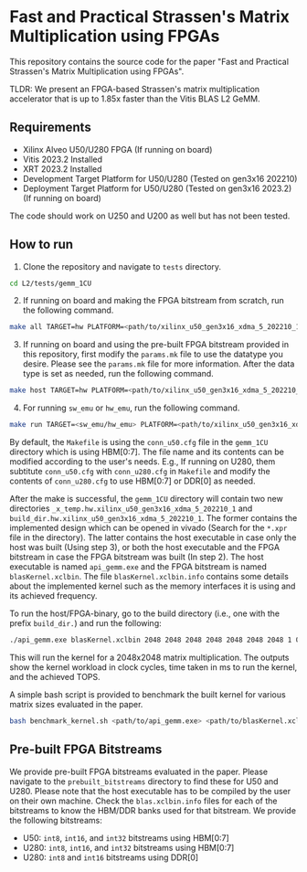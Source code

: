 # Fast and Practical Strassen's Matrix Multiplication using FPGAs

This repository contains the source code for the paper "Fast and Practical Strassen's Matrix Multiplication using FPGAs".

TLDR: We present an FPGA-based Strassen's matrix multiplication accelerator that is up to 1.85x faster than the Vitis BLAS L2 GeMM.

## Requirements
- Xilinx Alveo U50/U280 FPGA (If running on board)
- Vitis 2023.2 Installed
- XRT 2023.2 Installed
- Development Target Platform for U50/U280 (Tested on gen3x16 202210)
- Deployment Target Platform for U50/U280 (Tested on gen3x16 2023.2) (If running on board)

The code should work on U250 and U200 as well but has not been tested.

## How to run
1. Clone the repository and navigate to `tests` directory.
```bash
cd L2/tests/gemm_1CU
```
2. If running on board and making the FPGA bitstream from scratch, run the following command.
```bash
make all TARGET=hw PLATFORM=<path/to/xilinx_u50_gen3x16_xdma_5_202210_1.xpfm>
```
3. If running on board and using the pre-built FPGA bitstream provided in this repository, first modify the `params.mk` file to use the datatype you desire. Please see the `params.mk` file for more information. After the data type is set as needed, run the following command.
```bash
make host TARGET=hw PLATFORM=<path/to/xilinx_u50_gen3x16_xdma_5_202210_1.xpfm>
```
4. For running `sw_emu` or `hw_emu`, run the following command.
```bash
make run TARGET=<sw_emu/hw_emu> PLATFORM=<path/to/xilinx_u50_gen3x16_xdma_5_202210_1.xpfm>
```

By default, the `Makefile` is using the `conn_u50.cfg` file in the `gemm_1CU` directory which is using HBM[0:7]. The file name and its contents can be modified according to the user's needs. E.g., If running on U280, them subtitute `conn_u50.cfg` with `conn_u280.cfg` in `Makefile` and modify the contents of `conn_u280.cfg` to use HBM[0:7] or DDR[0] as needed.

After the make is successful, the `gemm_1CU` directory will contain two new directories `_x_temp.hw.xilinx_u50_gen3x16_xdma_5_202210_1` and `build_dir.hw.xilinx_u50_gen3x16_xdma_5_202210_1`. The former contains the implemented design which can be opened in vivado (Search for the `*.xpr` file in the directory). The latter contains the host executable in case only the host was built (Using step 3), or both the host executable and the FPGA bitstream in case the FPGA bitstream was built (In step 2). The host executable is named `api_gemm.exe` and the FPGA bitstream is named `blasKernel.xclbin`. The file `blasKernel.xclbin.info` contains some details about the implemented kernel such as the memory interfaces it is using and its achieved frequency.

To run the host/FPGA-binary, go to the build directory (i.e., one with the prefix `build_dir.`) and run the following:
```bash
./api_gemm.exe blasKernel.xclbin 2048 2048 2048 2048 2048 2048 2048 1 0
```
This will run the kernel for a 2048x2048 matrix multiplication. The outputs show the kernel workload in clock cycles, time taken in ms to run the kernel, and the achieved TOPS.

A simple bash script is provided to benchmark the built kernel for various matrix sizes evaluated in the paper.
```bash
bash benchmark_kernel.sh <path/to/api_gemm.exe> <path/to/blasKernel.xclbin> <output_csv_name>
```

## Pre-built FPGA Bitstreams
We provide pre-built FPGA bitstreams evaluated in the paper. Please navigate to the `prebuilt_bitstreams` directory to find these for U50 and U280. Please note that the host executable has to be compiled by the user on their own machine. Check the `blas.xclbin.info` files for each of the bitstreams to know the HBM/DDR banks used for that bitstream. We provide the following bitstreams:
- U50: `int8`, `int16`, and `int32` bitstreams using HBM[0:7]
- U280: `int8`, `int16`, and `int32` bitstreams using HBM[0:7]
- U280: `int8` and `int16` bitstreams using DDR[0]


